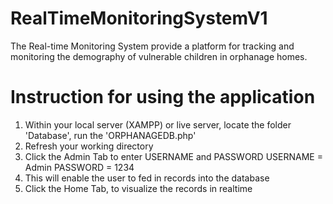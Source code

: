 # RealTimeMonitoringSystemV1
The  Real-time Monitoring  System provide  a  platform for tracking  and  monitoring  the demography of  vulnerable children in orphanage homes.

# Instruction for using the  application
1. Within your local server (XAMPP) or  live server, locate  the  folder 'Database', run the 'ORPHANAGEDB.php'
2. Refresh your working directory 
3. Click the  Admin Tab  to enter USERNAME and PASSWORD
USERNAME  = Admin
PASSWORD  = 1234
4. This  will enable the user  to fed in records  into the  database
5. Click the Home  Tab, to visualize  the  records  in realtime 




